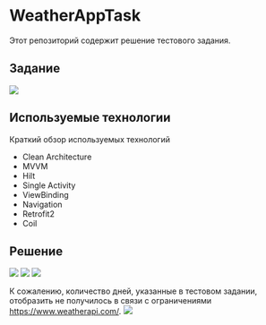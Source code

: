 # WeatherAppTask
Этот репозиторий содержит решение тестового задания.

## Задание
![](https://i.imgur.com/T9iONoB.png)

## Используемые технологии
Краткий обзор используемых технологий
- Clean Architecture
- MVVM
- Hilt
- Single Activity
- ViewBinding
- Navigation
- Retrofit2
- Coil

## Решение
![](https://i.imgur.com/ipE6g7R.png)
![](https://i.imgur.com/xJSzdt2.png)
![](https://i.imgur.com/WUAkdWq.png)


К сожалению, количество дней, указанные в тестовом задании, отобразить не получилось в связи с ограничениями https://www.weatherapi.com/.
![](https://i.imgur.com/2kbmM3N.png)
